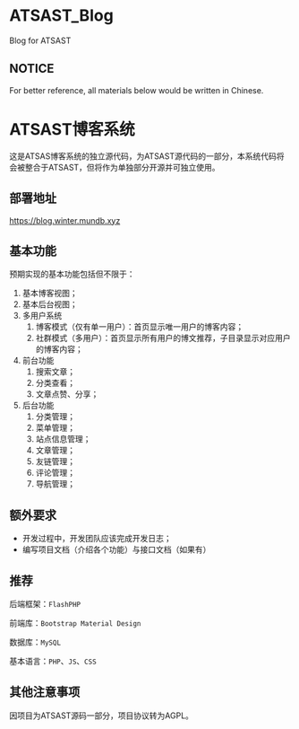 # ATSAST_Blog
Blog for ATSAST

## NOTICE

For better reference, all materials below would be written in Chinese.

# ATSAST博客系统

这是ATSAS博客系统的独立源代码，为ATSAST源代码的一部分，本系统代码将会被整合于ATSAST，但将作为单独部分开源并可独立使用。

## 部署地址
https://blog.winter.mundb.xyz

## 基本功能

预期实现的基本功能包括但不限于：

1. 基本博客视图；
1. 基本后台视图；
1. 多用户系统
    1. 博客模式（仅有单一用户）：首页显示唯一用户的博客内容；
    1. 社群模式（多用户）：首页显示所有用户的博文推荐，子目录显示对应用户的博客内容；
1. 前台功能
    1. 搜索文章；
    1. 分类查看；
    1. 文章点赞、分享；
1. 后台功能
    1. 分类管理；
    1. 菜单管理；
    1. 站点信息管理；
    1. 文章管理；
    1. 友链管理；
    1. 评论管理；
    1. 导航管理；

## 额外要求

+ 开发过程中，开发团队应该完成开发日志；
+ 编写项目文档（介绍各个功能）与接口文档（如果有）

## 推荐

后端框架：`FlashPHP`

前端库：`Bootstrap Material Design`

数据库：`MySQL`

基本语言：`PHP`、`JS`、`CSS`

## 其他注意事项

因项目为ATSAST源码一部分，项目协议转为AGPL。
